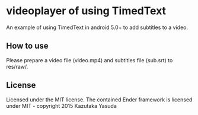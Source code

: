 videoplayer of using TimedText
=============

An example of using TimedText in android 5.0+ to add subtitles to a video.

## How to use ##

Please prepare a video file (video.mp4) and subtitles file (sub.srt) to res/raw/.

## License ##

Licensed under the MIT license. The contained Ender framework is licensed under MIT - copyright 2015 Kazutaka Yasuda
